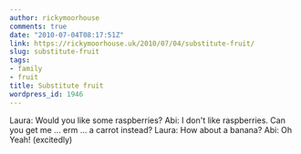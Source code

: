 ```yaml
---
author: rickymoorhouse
comments: true
date: "2010-07-04T08:17:51Z"
link: https://rickymoorhouse.uk/2010/07/04/substitute-fruit/
slug: substitute-fruit
tags:
- family
- fruit
title: Substitute fruit
wordpress_id: 1946
---
```


Laura: Would you like some raspberries?
Abi: I don't like raspberries. Can you get me ... erm ... a carrot instead?
Laura: How about a banana?
Abi: Oh Yeah! (excitedly)
